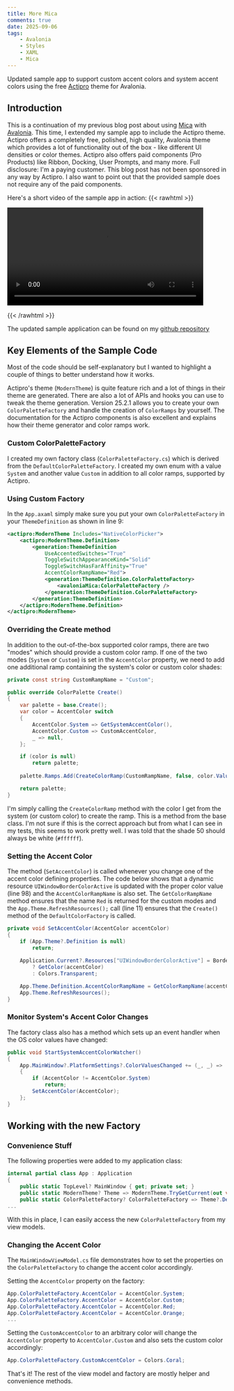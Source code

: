 ```yaml
---
title: More Mica
comments: true
date: 2025-09-06
tags: 
    - Avalonia
    - Styles
    - XAML
    - Mica
---
```



Updated sample app to support custom accent colors and system accent colors using the free [Actipro](https://www.actiprosoftware.com/products/controls/avalonia) theme for Avalonia.

<!--more-->

## Introduction

This is a continuation of my previous blog post about using [Mica](/blog/2024/10/27/mica) with [Avalonia](https://avaloniaui.net/). This time, I extended my sample app to include the Actipro theme. Actipro offers a completely free, polished, high quality, Avalonia theme which provides a lot of functionality out of the box - like different UI densities or color themes. Actipro also offers paid components (Pro Products) like Ribbon, Docking, User Prompts, and many more. Full disclosure: I'm a paying customer. This blog post has not been sponsored in any way by Actipro. I also want to point out that the provided sample does not require any of the paid components.

Here's a short video of the sample app in action:
{{< rawhtml >}} 

<video width=450px controls autoplay>
    <source src="MoreMica.mp4" type="video/mp4">
    Your browser does not support the video tag.  
</video>

{{< /rawhtml >}}

The updated sample application can be found on my [github repository](https://github.com/StefanKoell/Misc/tree/main/src/AvaloniaMica)

## Key Elements of the Sample Code

Most of the code should be self-explanatory but I wanted to highlight a couple of things to better understand how it works.

Actipro's theme (`ModernTheme`) is quite feature rich and a lot of things in their theme are generated. There are also a lot of APIs and hooks you can use to tweak the theme generation. Version 25.2.1 allows you to create your own `ColorPaletteFactory` and handle the creation of `ColorRamps` by yourself. The documentation for the Actipro components is also excellent and explains how their theme generator and color ramps work.

### Custom ColorPaletteFactory

I created my own factory class (`ColorPaletteFactory.cs`) which is derived from the `DefaultColorPaletteFactory`. I created my own enum with a value `System` and another value `Custom` in addition to all color ramps, supported by Actipro.

### Using Custom Factory

In the `App.axaml` simply make sure you put your own `ColorPaletteFactory` in your `ThemeDefinition` as shown in line 9:

```xml {linenos=table, hl_lines=[9]}
<actipro:ModernTheme Includes="NativeColorPicker">
    <actipro:ModernTheme.Definition>
        <generation:ThemeDefinition
            UseAccentedSwitches="True" 
            ToggleSwitchAppearanceKind="Solid" 
            ToggleSwitchHasFarAffinity="True" 
            AccentColorRampName="Red">
            <generation:ThemeDefinition.ColorPaletteFactory>
                <avaloniaMica:ColorPaletteFactory />
            </generation:ThemeDefinition.ColorPaletteFactory>
        </generation:ThemeDefinition>
    </actipro:ModernTheme.Definition>
</actipro:ModernTheme>
```

### Overriding the Create method

In addition to the out-of-the-box supported color ramps, there are two "modes" which should provide a custom color ramp. If one of the two modes (`System` or `Custom`) is set in the `AccentColor` property, we need to add one additional ramp containing the system's color or custom color shades:

```csharp {linenos=table, hl_lines="16"}
private const string CustomRampName = "Custom";

public override ColorPalette Create()
{
    var palette = base.Create();
    var color = AccentColor switch
    {
        AccentColor.System => GetSystemAccentColor(),
        AccentColor.Custom => CustomAccentColor,
        _ => null,
    };

    if (color is null) 
        return palette;
    
    palette.Ramps.Add(CreateColorRamp(CustomRampName, false, color.Value));

    return palette;
}
```

I'm simply calling the `CreateColorRamp` method with the color I get from the system (or custom color) to create the ramp. This is a method from the base class. I'm not sure if this is the correct approach but from what I can see in my tests, this seems to work pretty well. I was told that the shade 50 should always be white (`#ffffff`).

### Setting the Accent Color

The method (`SetAccentColor`) is called whenever you change one of the accent color defining properties. The code below shows that a dynamic resource `UIWindowBorderColorActive` is updated with the proper color value (line 98) and the `AccentColorRampName` is also set. The `GetColorRampName` method ensures that the name `Red` is returned for the custom modes and the `App.Theme.RefreshResources();` call (line 11) ensures that the `Create()` method of the `DefaultColorFactory` is called.

```csharp {linenos=table}
private void SetAccentColor(AccentColor accentColor)
{
    if (App.Theme?.Definition is null)
        return;
    
    Application.Current?.Resources["UIWindowBorderColorActive"] = BorderAccentColorEnabled 
        ? GetColor(accentColor)
        : Colors.Transparent;

    App.Theme.Definition.AccentColorRampName = GetColorRampName(accentColor);
    App.Theme.RefreshResources();
}
```

### Monitor System's Accent Color Changes

The factory class also has a method which sets up an event handler when the OS color values have changed:

```csharp {linenos=table}
public void StartSystemAccentColorWatcher()
{
    App.MainWindow?.PlatformSettings?.ColorValuesChanged += (_, _) =>
    {
        if (AccentColor != AccentColor.System)
            return;
        SetAccentColor(AccentColor);
    };
}
```

## Working with the new Factory

### Convenience Stuff

The following properties were added to my application class:

```csharp {linenos=table}
internal partial class App : Application
{
    public static TopLevel? MainWindow { get; private set; }
    public static ModernTheme? Theme => ModernTheme.TryGetCurrent(out var theme) ? theme : null;
    public static ColorPaletteFactory? ColorPaletteFactory => Theme?.Definition?.ColorPaletteFactory as ColorPaletteFactory;
...
```

With this in place, I can easily access the new `ColorPaletteFactory` from my view models.

### Changing the Accent Color

The `MainWindowViewModel.cs` file demonstrates how to set the properties on the `ColorPaletteFactory` to change the accent color accordingly.

Setting the `AccentColor` property on the factory:

```csharp {linenos=table}
App.ColorPaletteFactory.AccentColor = AccentColor.System;
App.ColorPaletteFactory.AccentColor = AccentColor.Custom;
App.ColorPaletteFactory.AccentColor = AccentColor.Red;
App.ColorPaletteFactory.AccentColor = AccentColor.Orange;
...
```

Setting the `CustomAccentColor` to an arbitrary color will change the `AccentColor` property to `AccentColor.Custom` and also sets the custom color accordingly:

```csharp
App.ColorPaletteFactory.CustomAccentColor = Colors.Coral;
```

That's it! The rest of the view model and factory are mostly helper and convenience methods.